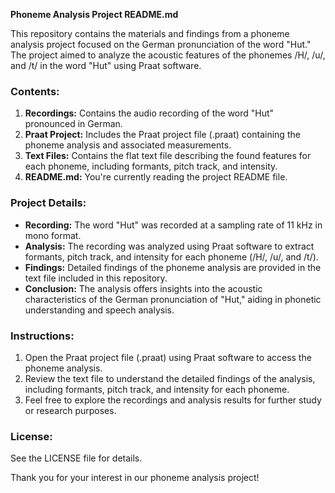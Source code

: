 **Phoneme Analysis Project README.md**

This repository contains the materials and findings from a phoneme analysis project focused on the German pronunciation of the word "Hut." The project aimed to analyze the acoustic features of the phonemes /H/, /u/, and /t/ in the word "Hut" using Praat software.

### Contents:
1. **Recordings:** Contains the audio recording of the word "Hut" pronounced in German.
2. **Praat Project:** Includes the Praat project file (.praat) containing the phoneme analysis and associated measurements.
3. **Text Files:** Contains the flat text file describing the found features for each phoneme, including formants, pitch track, and intensity.
4. **README.md:** You're currently reading the project README file.

### Project Details:
- **Recording:** The word "Hut" was recorded at a sampling rate of 11 kHz in mono format.
- **Analysis:** The recording was analyzed using Praat software to extract formants, pitch track, and intensity for each phoneme (/H/, /u/, and /t/).
- **Findings:** Detailed findings of the phoneme analysis are provided in the text file included in this repository.
- **Conclusion:** The analysis offers insights into the acoustic characteristics of the German pronunciation of "Hut," aiding in phonetic understanding and speech analysis.

### Instructions:
1. Open the Praat project file (.praat) using Praat software to access the phoneme analysis.
2. Review the text file to understand the detailed findings of the analysis, including formants, pitch track, and intensity for each phoneme.
3. Feel free to explore the recordings and analysis results for further study or research purposes.

### License:
See the LICENSE file for details.

Thank you for your interest in our phoneme analysis project!
